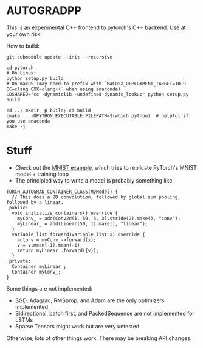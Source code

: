 # AUTOGRADPP

This is an experimental C++ frontend to pytorch's C++ backend. Use at your own
risk.

How to build:
```
git submodule update --init --recursive

cd pytorch
# On Linux:
python setup.py build
# On macOS (may need to prefix with `MACOSX_DEPLOYMENT_TARGET=10.9 CC=clang CXX=clang++` when using anaconda)
LDSHARED="cc -dynamiclib -undefined dynamic_lookup" python setup.py build

cd ..; mkdir -p build; cd build
cmake .. -DPYTHON_EXECUTABLE:FILEPATH=$(which python)  # helpful if you use anaconda
make -j
```

# Stuff

- Check out the [MNIST example](https://github.com/ebetica/autogradpp/blob/eee977ddd377c484af5fce09ae8676410bb6fcce/tests/integration_t.cpp#L320-L355),
which tries to replicate PyTorch's MNIST model + training loop
- The principled way to write a model is probably something like 
```
TORCH_AUTOGRAD_CONTAINER_CLASS(MyModel) {
  // This does a 2D convolution, followed by global sum pooling, followed by a linear.
 public:
  void initialize_containers() override {
    myConv_ = add(Conv2d(1, 50, 3, 3).stride(2).make(), "conv");
    myLinear_ = add(Linear(50, 1).make(), "linear");
  }
  variable_list forward(variable_list x) override {
    auto v = myConv_->forward(x);
    v = v.mean(-1).mean(-1);
    return myLinear_.forward({v});
  }
 private:
  Container myLinear_;
  Container myConv_;
}
```

Some things are not implemented:
- SGD, Adagrad, RMSprop, and Adam are the only optimizers implemented
- Bidirectional, batch first, and PackedSequence are not implemented for LSTMs
- Sparse Tensors might work but are very untested

Otherwise, lots of other things work. There may be breaking API changes.
